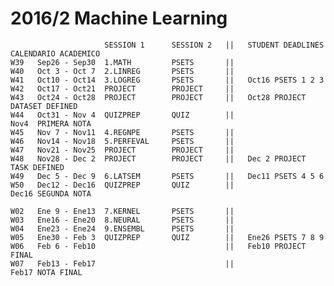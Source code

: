 # 2016/2 Machine Learning

                         SESSION 1      SESSION 2   ||   STUDENT DEADLINES                  CALENDARIO ACADEMICO
    W39   Sep26 - Sep30  1.MATH         PSETS       ||
    W40   Oct 3 - Oct 7  2.LINREG       PSETS       ||
    W41   Oct10 - Oct14  3.LOGREG       PSETS       ||   Oct16 PSETS 1 2 3
    W42   Oct17 - Oct21  PROJECT        PROJECT     ||
    W43   Oct24 - Oct28  PROJECT        PROJECT     ||   Oct28 PROJECT DATASET DEFINED
    W44   Oct31 - Nov 4  QUIZPREP       QUIZ        ||                                      Nov4  PRIMERA NOTA
    W45   Nov 7 - Nov11  4.REGNPE       PSETS       ||
    W46   Nov14 - Nov18  5.PERFEVAL     PSETS       ||
    W47   Nov21 - Nov25  PROJECT        PROJECT     ||
    W48   Nov28 - Dec 2  PROJECT        PROJECT     ||   Dec 2 PROJECT TASK DEFINED  
    W49   Dec 5 - Dec 9  6.LATSEM       PSETS       ||   Dec11 PSETS 4 5 6
    W50   Dec12 - Dec16  QUIZPREP       QUIZ        ||                                      Dec16 SEGUNDA NOTA
    
    W02   Ene 9 - Ene13  7.KERNEL       PSETS       ||
    W03   Ene16 - Ene20  8.NEURAL       PSETS       ||
    W04   Ene23 - Ene24  9.ENSEMBL      PSETS       ||
    W05   Ene30 - Feb 3  QUIZPREP       QUIZ        ||   Ene26 PSETS 7 8 9
    W06   Feb 6 - Feb10                             ||   Feb10 PROJECT FINAL
    W07   Feb13 - Feb17                             ||                                      Feb17 NOTA FINAL

